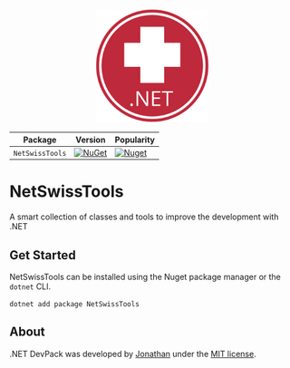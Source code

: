<p align="center">
  <img src="https://raw.githubusercontent.com/KennyMack/NetSwissTools/main/.github/images/NetSwissToolsIcon.png" alt=".NET Swiss Tools icon" width="200px" />
</p>

| Package |  Version | Popularity |
| ------- | ----- | ----- |
| `NetSwissTools` | [![NuGet](https://img.shields.io/nuget/v/NetSwissTools.svg)](https://nuget.org/packages/NetSwissTools) | [![Nuget](https://img.shields.io/nuget/dt/NetSwissTools.svg)](https://nuget.org/packages/NetSwissTools) |

# NetSwissTools
A smart collection of classes and tools to improve the development with .NET

## Get Started
NetSwissTools can be installed using the Nuget package manager or the `dotnet` CLI.

```
dotnet add package NetSwissTools
```

## About
.NET DevPack was developed by [Jonathan](https://kennymack.github.io) under the [MIT license](LICENSE).
